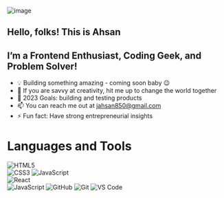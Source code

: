 ![image](https://github.com/user-attachments/assets/8651c277-4b90-4ee9-986b-c019f427551b)


## Hello, folks! This is Ahsan
 
## I’m a Frontend Enthusiast, Coding Geek, and Problem Solver!

 - 💡 Building something amazing - coming soon baby 😉
 - 👯 If you are savvy at creativity, hit me up to change the world together
 - 🥅 2023 Goals: building and testing products
 - 📫 You can reach me out at jahsan850@gmail.com
 - ⚡ Fun fact: Have strong entrepreneurial insights

# Languages and Tools

![HTML5](https://img.icons8.com/color/48/000000/html-5.png)  
![CSS3](https://img.icons8.com/color/48/000000/css3.png)
![JavaScript](https://img.icons8.com/color/48/000000/javascript--v1.png)  
![React](https://img.icons8.com/plasticine/100/000000/react.png)  
![JavaScript](https://img.icons8.com/color/48/000000/javascript--v1.png)
![GitHub](https://img.icons8.com/ios-glyphs/48/000000/github.png)
![Git](https://img.icons8.com/color/48/000000/git.png)
![VS Code](https://img.icons8.com/color/48/000000/visual-studio-code-2019.png)


